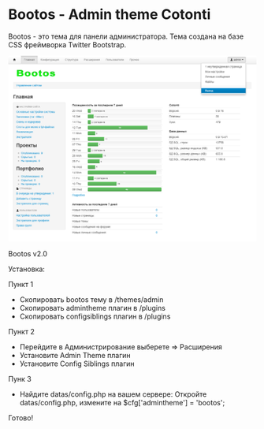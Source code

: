 Bootos - Admin theme Cotonti
============================

Bootos - это тема для панели администратора. Тема создана на базе CSS фреймворка Twitter Bootstrap. 

![](https://github.com/Nayn/cot-bootos/blob/master/preview.png)

Bootos v2.0

Установка:

Пункт 1
- Скопировать bootos тему в /themes/admin
- Скопировать admintheme плагин в /plugins
- Скопировать configsiblings плагин в /plugins

Пункт 2
- Перейдите в Администрирование выберете => Расширения
- Установите Admin Theme плагин
- Установите Config Siblings плагин

Пунк 3
- Найдите datas/config.php на вашем сервере:
  Откройте datas/config.php, измените на $cfg['admintheme'] = 'bootos';

Готово!